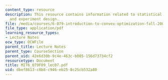 ```yaml
---
content_type: resource
description: This resource contains information related to statistical optimization
  and experiment design.
file: /media/courses/6-079-introduction-to-convex-optimization-fall-2009/dbef8613c8b8c946eb258c25cb532a80_MIT6_079F09_lec07.pdf
file_type: application/pdf
learning_resource_types:
- Lecture Notes
ocw_type: OCWFile
parent_title: Lecture Notes
parent_type: CourseSection
parent_uid: 42e6d30b-9c4e-463c-b005-156d73734cf2
resourcetype: Document
title: MIT6_079F09_lec07.pdf
uid: dbef8613-c8b8-c946-eb25-8c25cb532a80
---
```

